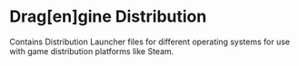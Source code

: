 # Drag[en]gine Distribution

Contains Distribution Launcher files for different operating systems for use with game distribution platforms like Steam.
